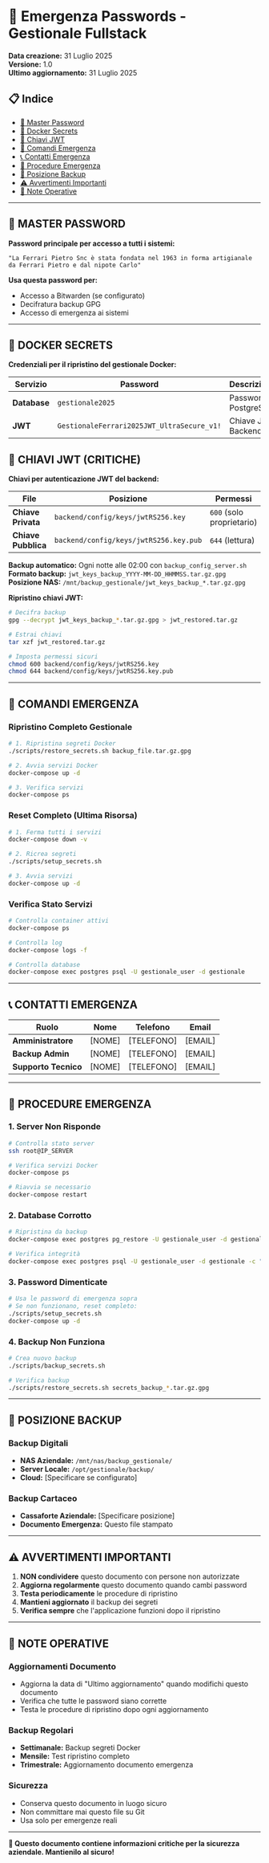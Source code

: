 # 🔐 Emergenza Passwords - Gestionale Fullstack

**Data creazione:** 31 Luglio 2025  
**Versione:** 1.0  
**Ultimo aggiornamento:** 31 Luglio 2025  

## 📋 Indice
- [🔑 Master Password](#-master-password)
- [🐳 Docker Secrets](#-docker-secrets)
- [🔐 Chiavi JWT](#-chiavi-jwt)
- [🚀 Comandi Emergenza](#-comandi-emergenza)
- [📞 Contatti Emergenza](#-contatti-emergenza)
- [🔧 Procedure Emergenza](#-procedure-emergenza)
- [📍 Posizione Backup](#-posizione-backup)
- [⚠️ Avvertimenti Importanti](#️-avvertimenti-importanti)
- [📝 Note Operative](#-note-operative)

---

## 🔑 MASTER PASSWORD

**Password principale per accesso a tutti i sistemi:**

```
"La Ferrari Pietro Snc è stata fondata nel 1963 in forma artigianale da Ferrari Pietro e dal nipote Carlo"
```

**Usa questa password per:**
- Accesso a Bitwarden (se configurato)
- Decifratura backup GPG
- Accesso di emergenza ai sistemi

---

## 🐳 DOCKER SECRETS

**Credenziali per il ripristino del gestionale Docker:**

| Servizio | Password | Descrizione |
|----------|----------|-------------|
| **Database** | `gestionale2025` | Password PostgreSQL |
| **JWT** | `GestionaleFerrari2025JWT_UltraSecure_v1!` | Chiave JWT Backend |

## 🔐 CHIAVI JWT (CRITICHE)

**Chiavi per autenticazione JWT del backend:**

| File | Posizione | Permessi | Backup |
|------|-----------|----------|--------|
| **Chiave Privata** | `backend/config/keys/jwtRS256.key` | `600` (solo proprietario) | Cifrato in NAS |
| **Chiave Pubblica** | `backend/config/keys/jwtRS256.key.pub` | `644` (lettura) | Cifrato in NAS |

**Backup automatico:** Ogni notte alle 02:00 con `backup_config_server.sh`
**Formato backup:** `jwt_keys_backup_YYYY-MM-DD_HHMMSS.tar.gz.gpg`
**Posizione NAS:** `/mnt/backup_gestionale/jwt_keys_backup_*.tar.gz.gpg`

**Ripristino chiavi JWT:**
```bash
# Decifra backup
gpg --decrypt jwt_keys_backup_*.tar.gz.gpg > jwt_restored.tar.gz

# Estrai chiavi
tar xzf jwt_restored.tar.gz

# Imposta permessi sicuri
chmod 600 backend/config/keys/jwtRS256.key
chmod 644 backend/config/keys/jwtRS256.key.pub
```

---

## 🚀 COMANDI EMERGENZA

### Ripristino Completo Gestionale
```bash
# 1. Ripristina segreti Docker
./scripts/restore_secrets.sh backup_file.tar.gz.gpg

# 2. Avvia servizi Docker
docker-compose up -d

# 3. Verifica servizi
docker-compose ps
```

### Reset Completo (Ultima Risorsa)
```bash
# 1. Ferma tutti i servizi
docker-compose down -v

# 2. Ricrea segreti
./scripts/setup_secrets.sh

# 3. Avvia servizi
docker-compose up -d
```

### Verifica Stato Servizi
```bash
# Controlla container attivi
docker-compose ps

# Controlla log
docker-compose logs -f

# Controlla database
docker-compose exec postgres psql -U gestionale_user -d gestionale
```

---

## 📞 CONTATTI EMERGENZA

| Ruolo | Nome | Telefono | Email |
|-------|------|----------|-------|
| **Amministratore** | [NOME] | [TELEFONO] | [EMAIL] |
| **Backup Admin** | [NOME] | [TELEFONO] | [EMAIL] |
| **Supporto Tecnico** | [NOME] | [TELEFONO] | [EMAIL] |

---

## 🔧 PROCEDURE EMERGENZA

### 1. Server Non Risponde
```bash
# Controlla stato server
ssh root@IP_SERVER

# Verifica servizi Docker
docker-compose ps

# Riavvia se necessario
docker-compose restart
```

### 2. Database Corrotto
```bash
# Ripristina da backup
docker-compose exec postgres pg_restore -U gestionale_user -d gestionale backup_file.sql

# Verifica integrità
docker-compose exec postgres psql -U gestionale_user -d gestionale -c "SELECT COUNT(*) FROM users;"
```

### 3. Password Dimenticate
```bash
# Usa le password di emergenza sopra
# Se non funzionano, reset completo:
./scripts/setup_secrets.sh
docker-compose up -d
```

### 4. Backup Non Funziona
```bash
# Crea nuovo backup
./scripts/backup_secrets.sh

# Verifica backup
./scripts/restore_secrets.sh secrets_backup_*.tar.gz.gpg
```

---

## 📍 POSIZIONE BACKUP

### Backup Digitali
- **NAS Aziendale:** `/mnt/nas/backup_gestionale/`
- **Server Locale:** `/opt/gestionale/backup/`
- **Cloud:** [Specificare se configurato]

### Backup Cartaceo
- **Cassaforte Aziendale:** [Specificare posizione]
- **Documento Emergenza:** Questo file stampato

---

## ⚠️ AVVERTIMENTI IMPORTANTI

1. **NON condividere** questo documento con persone non autorizzate
2. **Aggiorna regolarmente** questo documento quando cambi password
3. **Testa periodicamente** le procedure di ripristino
4. **Mantieni aggiornato** il backup dei segreti
5. **Verifica sempre** che l'applicazione funzioni dopo il ripristino

---

## 📝 NOTE OPERATIVE

### Aggiornamenti Documento
- Aggiorna la data di "Ultimo aggiornamento" quando modifichi questo documento
- Verifica che tutte le password siano corrette
- Testa le procedure di ripristino dopo ogni aggiornamento

### Backup Regolari
- **Settimanale:** Backup segreti Docker
- **Mensile:** Test ripristino completo
- **Trimestrale:** Aggiornamento documento emergenza

### Sicurezza
- Conserva questo documento in luogo sicuro
- Non committare mai questo file su Git
- Usa solo per emergenze reali

---

**🔐 Questo documento contiene informazioni critiche per la sicurezza aziendale. Mantienilo al sicuro!**